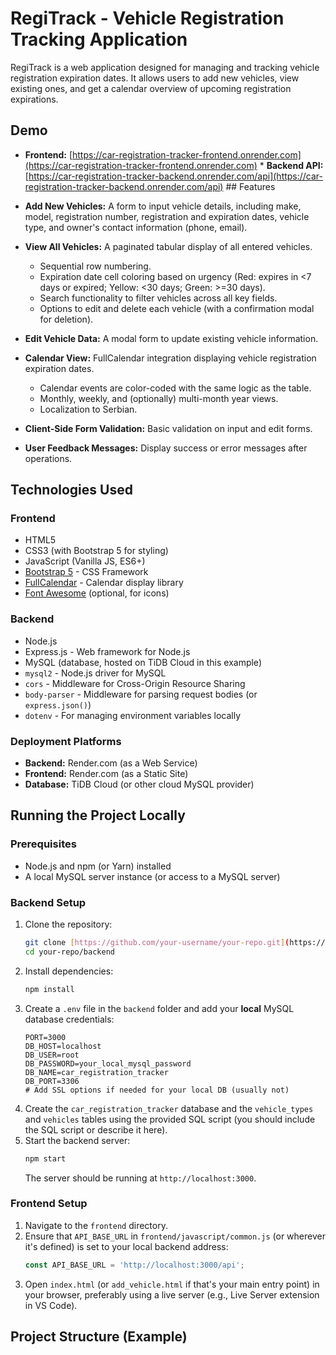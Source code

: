# RegiTrack - Vehicle Registration Tracking Application

RegiTrack is a web application designed for managing and tracking vehicle registration expiration dates. It allows users to add new vehicles, view existing ones, and get a calendar overview of upcoming registration expirations.

## Demo

* **Frontend:** [https://car-registration-tracker-frontend.onrender.com](https://car-registration-tracker-frontend.onrender.com) * **Backend API:** [https://car-registration-tracker-backend.onrender.com/api](https://car-registration-tracker-backend.onrender.com/api) ## Features

* **Add New Vehicles:** A form to input vehicle details, including make, model, registration number, registration and expiration dates, vehicle type, and owner's contact information (phone, email).
* **View All Vehicles:** A paginated tabular display of all entered vehicles.
    * Sequential row numbering.
    * Expiration date cell coloring based on urgency (Red: expires in <7 days or expired; Yellow: <30 days; Green: >=30 days).
    * Search functionality to filter vehicles across all key fields.
    * Options to edit and delete each vehicle (with a confirmation modal for deletion).
* **Edit Vehicle Data:** A modal form to update existing vehicle information.
* **Calendar View:** FullCalendar integration displaying vehicle registration expiration dates.
    * Calendar events are color-coded with the same logic as the table.
    * Monthly, weekly, and (optionally) multi-month year views.
    * Localization to Serbian.
* **Client-Side Form Validation:** Basic validation on input and edit forms.
* **User Feedback Messages:** Display success or error messages after operations.

## Technologies Used

### Frontend

* HTML5
* CSS3 (with Bootstrap 5 for styling)
* JavaScript (Vanilla JS, ES6+)
* [Bootstrap 5](https://getbootstrap.com/) - CSS Framework
* [FullCalendar](https://fullcalendar.io/) - Calendar display library
* [Font Awesome](https://fontawesome.com/) (optional, for icons)

### Backend

* Node.js
* Express.js - Web framework for Node.js
* MySQL (database, hosted on TiDB Cloud in this example)
* `mysql2` - Node.js driver for MySQL
* `cors` - Middleware for Cross-Origin Resource Sharing
* `body-parser` - Middleware for parsing request bodies (or `express.json()`)
* `dotenv` - For managing environment variables locally

### Deployment Platforms

* **Backend:** Render.com (as a Web Service)
* **Frontend:** Render.com (as a Static Site)
* **Database:** TiDB Cloud (or other cloud MySQL provider)

## Running the Project Locally

### Prerequisites

* Node.js and npm (or Yarn) installed
* A local MySQL server instance (or access to a MySQL server)

### Backend Setup

1.  Clone the repository:
    ```bash
    git clone [https://github.com/your-username/your-repo.git](https://github.com/your-username/your-repo.git)
    cd your-repo/backend
    ```
2.  Install dependencies:
    ```bash
    npm install
    ```
3.  Create a `.env` file in the `backend` folder and add your **local** MySQL database credentials:
    ```dotenv
    PORT=3000
    DB_HOST=localhost
    DB_USER=root
    DB_PASSWORD=your_local_mysql_password
    DB_NAME=car_registration_tracker
    DB_PORT=3306
    # Add SSL options if needed for your local DB (usually not)
    ```
4.  Create the `car_registration_tracker` database and the `vehicle_types` and `vehicles` tables using the provided SQL script (you should include the SQL script or describe it here).
5.  Start the backend server:
    ```bash
    npm start
    ```
    The server should be running at `http://localhost:3000`.

### Frontend Setup

1.  Navigate to the `frontend` directory.
2.  Ensure that `API_BASE_URL` in `frontend/javascript/common.js` (or wherever it's defined) is set to your local backend address:
    ```javascript
    const API_BASE_URL = 'http://localhost:3000/api';
    ```
3.  Open `index.html` (or `add_vehicle.html` if that's your main entry point) in your browser, preferably using a live server (e.g., Live Server extension in VS Code).

## Project Structure (Example)
